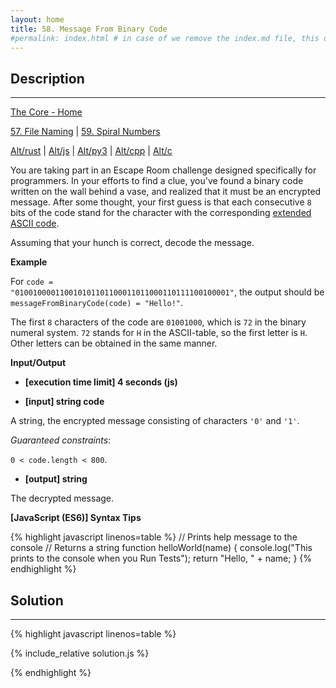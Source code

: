 ```yaml
---
layout: home
title: 58. Message From Binary Code
#permalink: index.html # in case of we remove the index.md file, this doc will be the index page
---
```


<div class="row">
<div class="columnStmt" markdown="1">

## Description
------

[The Core - Home](../../code-signal-arcade-thecore/README.html)

[57. File Naming](../57_fileNaming/README.md) | [59. Spiral Numbers](../59_spiralNumbers/README.html)

[Alt/rust](./Alt_rust/README.md) | [Alt/js](./Alt_js/README.html) | [Alt/py3](./Alt_py3/README.md) | [Alt/cpp](./Alt_cpp/README.md) | [Alt/c](./Alt_c/README.md)

You are taking part in an Escape Room challenge designed specifically for programmers. In your efforts to find a clue, you've found a binary code written on the wall behind a vase, and realized that it must be an encrypted message. After some thought, your first guess is that each consecutive <code>8</code> bits of the code stand for the character with the corresponding [extended ASCII code](http://www.ascii-code.com/).

Assuming that your hunch is correct, decode the message.


**Example**

For <code>code = "010010000110010101101100011011000110111100100001"</code>, the output should be
<code>messageFromBinaryCode(code) = "Hello!"</code>.

The first <code>8</code> characters of the code are <code>01001000</code>, which is <code>72</code> in the binary numeral system. <code>72</code> stands for <code>H</code> in the ASCII-table, so the first letter is <code>H</code>.
Other letters can be obtained in the same manner.


**Input/Output**

* **[execution time limit] 4 seconds (js)**

* **[input] string code**

A string, the encrypted message consisting of characters <code>'0'</code> and <code>'1'</code>.

*Guaranteed constraints*:  

<code>0 < code.length < 800</code>.


* **[output] string**

The decrypted message.


**[JavaScript (ES6)] Syntax Tips**

{% highlight javascript linenos=table %}
// Prints help message to the console
// Returns a string
function helloWorld(name) {
    console.log("This prints to the console when you Run Tests");
    return "Hello, " + name;
}
{% endhighlight %}

</div>
<div class="columnSol" markdown="1">

## Solution
------

{% highlight javascript linenos=table %}

{% include_relative solution.js %}

{% endhighlight %}

</div>
</div>